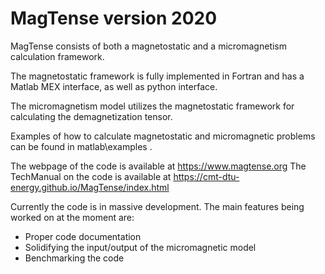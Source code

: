 # MagTense version 2020

MagTense consists of both a magnetostatic and a micromagnetism calculation framework.

The magnetostatic framework is fully implemented in Fortran and has a Matlab MEX interface, as well as python interface.

The micromagnetism model utilizes the magnetostatic framework for calculating the demagnetization tensor.

Examples of how to calculate magnetostatic and micromagnetic problems can be found in matlab\examples .

The webpage of the code is available at https://www.magtense.org
The TechManual on the code is available at https://cmt-dtu-energy.github.io/MagTense/index.html

Currently the code is in massive development. The main features being worked on at the moment are:
- Proper code documentation
- Solidifying the input/output of the micromagnetic model
- Benchmarking the code

